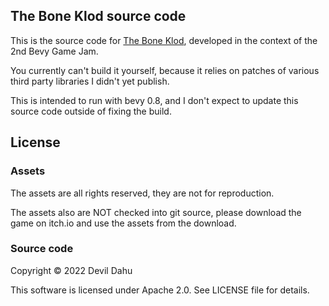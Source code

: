 ## The Bone Klod source code

This is the source code for [The Bone Klod](https://gibonus.itch.io/the-boneklod),
developed in the context of the 2nd Bevy Game Jam.

You currently can't build it yourself, because it relies on patches of various
third party libraries I didn't yet publish.

This is intended to run with bevy 0.8, and I don't expect to update this
source code outside of fixing the build.

## License

### Assets

The assets are all rights reserved, they are not for reproduction.

The assets also are NOT checked into git source, please download
the game on itch.io and use the assets from the download.

### Source code

Copyright © 2022 Devil Dahu

This software is licensed under Apache 2.0. See LICENSE file for details.
